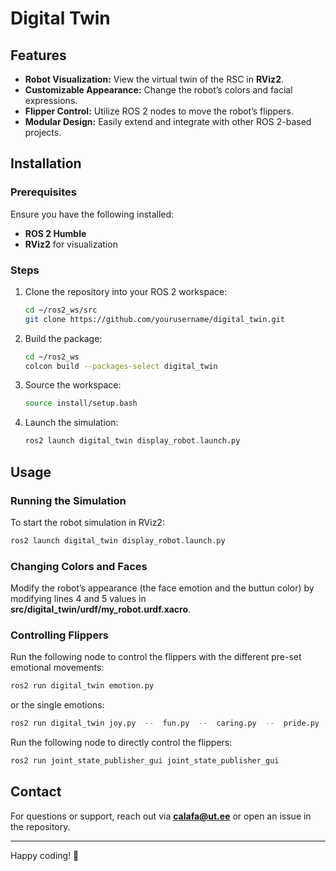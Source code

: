 # Digital Twin

## Features

- **Robot Visualization:** View the virtual twin of the RSC in **RViz2**.
- **Customizable Appearance:** Change the robot’s colors and facial expressions.
- **Flipper Control:** Utilize ROS 2 nodes to move the robot’s flippers.
- **Modular Design:** Easily extend and integrate with other ROS 2-based projects.

## Installation

### Prerequisites

Ensure you have the following installed:

- **ROS 2 Humble**
- **RViz2** for visualization

### Steps

1. Clone the repository into your ROS 2 workspace:
   ```sh
   cd ~/ros2_ws/src
   git clone https://github.com/yourusername/digital_twin.git
   ```
2. Build the package:
   ```sh
   cd ~/ros2_ws
   colcon build --packages-select digital_twin
   ```
3. Source the workspace:
   ```sh
   source install/setup.bash
   ```
4. Launch the simulation:
   ```sh
   ros2 launch digital_twin display_robot.launch.py
   ```

## Usage

### Running the Simulation

To start the robot simulation in RViz2:

```sh
ros2 launch digital_twin display_robot.launch.py
```

### Changing Colors and Faces

Modify the robot’s appearance (the face emotion and the buttun color) by modifying lines 4 and 5 values in **src/digital_twin/urdf/my_robot.urdf.xacro**.

### Controlling Flippers

Run the following node to control the flippers with the different pre-set emotional movements:

```sh
ros2 run digital_twin emotion.py
```

or the single emotions:

```sh
ros2 run digital_twin joy.py  --  fun.py  --  caring.py  --  pride.py  --  anger.py  --  surprise.py  --  neutral.py
```

Run the following node to directly control the flippers:

```sh
ros2 run joint_state_publisher_gui joint_state_publisher_gui
```

## Contact

For questions or support, reach out via [**c**](mailto\:your.email@example.com)[**alafa@ut.ee**](mailto\:alafa@ut.ee) or open an issue in the repository.

---

Happy coding! 🚀


